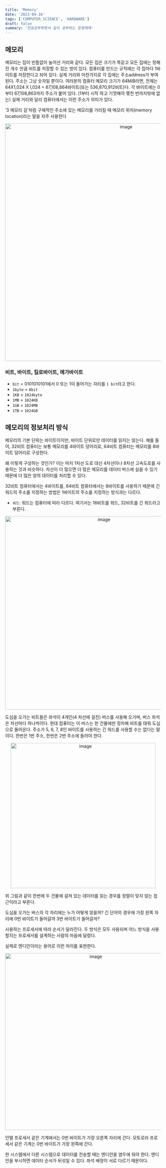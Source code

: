 ```yaml
---
title: 'Memory'
date: '2023-04-16'
tags: ['COMPUTER_SCIENCE', 'HARDWARE']
draft: false
summary: '전공공부하면서 같이 공부하는 운영체제'
---
```


## 메모리

메모리는 집이 빈틈없이 늘어선 거리와 같다. 모든 집은 크기가 똑같고 모든 집에는 정해진 개수 만큼 비트를 저장할 수 있는 방이 있다. 컴퓨터를 만드는 규칙에는 각 집마다 1바이트를 저장한다고 되어 있다. 실제 거리와 마찬가지로 각 집에는 주소address가 부여된다. 주소는 그냥 숫자일 뿐이다. 여러분의 컴퓨터 메모리 크기가 64MiB라면, 전체는 64X1,024 X I,024 = 67,108,864바이트(또는 536,870,912비트)다. 각 바이트에는 0부터 67,108,863까지 주소가 붙어 있다. (1부터 시작 하고 기껏해야 몇천 번까지밖에 없는) 실제 거리와 달리 컴퓨터에서는 이런 주소가 의미가 있다.

‘3 메모리 길’처럼 구체적인 주소에 있는 메모리를 가리킬 때 메모리 위치(memory location)라는 말을 자주 사용한다

<p align="center">
    <img width="767" alt="image" src="https://user-images.githubusercontent.com/105579811/232286502-f5ea0efc-66eb-4eca-b2ab-b5c024ce699e.png"/>
</p>

### 비트, 바이트, 킬로바이트, 메가바이트

- `bit` = 0101010101에서 0 또는 1이 들어가는 자리를 `1 bit`라고 한다.
- `1byte` = `8bit`
- `1KB` = `1024byte`
- `1MB` = `1024KB`
- `1GB` = `1024MB`
- `1TB` = `1024GB`

## 메모리의 정보처리 방식

메모리의 기본 단위는 바이트이지만, 바이트 단위로만 데이터를 읽지는 않는다. 예를 들어, 32비트 컴퓨터는 보통 메모리를 4바이트 덩어리로, 64비트 컴퓨터는 메모리를 8바이트 덩어리로 구성한다.

왜 이렇게 구성하는 것인가? 이는 마치 1차선 도로 대신 4차선이나 8차선 고속도로를 사용하는 것과 비슷하다. 차선이 더 많으면 더 많은 메모리를 데이터 버스에 실을 수 있기 때문에 더 많은 양의 데이터를 처리할 수 있다.

32비트 컴퓨터에서는 4바이트를, 64비트 컴퓨터에서는 8바이트를 사용하기 때문에 긴 워드의 주소를 지정하는 방법은 1바이트의 주소를 지정하는 방식과는 다르다.

- `워드`: 워드는 컴퓨터에 따라 다르다. 여기서는 16비트를 워드, 32비트를 긴 워드라고 부른다.

<p align="center">
    <img width="624" alt="image" src="https://user-images.githubusercontent.com/105579811/232365878-e1af9477-96dd-43d2-a598-2352c2ea008f.png"/>
</p>

도심을 오가는 비트들은 좌석이 4개인(4 차선에 걸친) 버스를 사용해 오가며, 버스 좌석은 차선마다 하나씩이다. 현대 컴퓨터는 이 버스는 한 건물에만 정차해 비트를 태워 도심으로 돌아온다. 주소가 5, 6, 7, 8인 바이트를 사용하는 긴 워드를 사용할 수는 없다는 말이다.
한번은 1번 주소, 한번은 2번 주소에 들러야 한다.

<p align="center">
    <img width="469" alt="image" src="https://user-images.githubusercontent.com/105579811/232366447-34a6d8a3-0fd2-443d-9696-ad8bd432b3a9.png"/>
</p>

위 그림과 같이 한번에 두 건물에 걸쳐 있는 데이터를 읽는 경우를 정렬이 맞지 않는 접근이라고 부른다.

도심을 오가는 버스의 각 자리에는 누가 어떻게 앉을까? 긴 단어의 경우에 가장 왼쪽 자리에 0번 바이트가 들어갈까 3번 바이트가 들어갈까?

사용하는 프로세서에 따라 순서가 달라진다. 두 방식은 모두 사용되며 어느 방식을 사용할지는 프로세서를 설계하는 사람의 마음에 달렸다.

실제로 엔디안이라는 용어로 이런 차이를 표현한다.

<p align="center">
    <img width="571" alt="image" src="https://user-images.githubusercontent.com/105579811/232367877-a52a3168-2de3-455b-b940-af3a20881faa.png"/>
</p>

인텔 프로세서 같은 기계에서는 0번 바이트가 가장 오른쪽 자리에 간다. 모토로라 프로세서 같은 기계는 0번 바이트가 가장 왼쪽에 간다.

한 시스템에서 다른 시스템으로 데이터를 전송할 때는 엔디안을 염두에 둬야 한다. 엔디안을 부시하면 데이터 순서가 뒤섞일 수 있다. 좌석 배정이 서로 다르기 때문이다.
